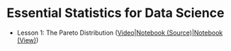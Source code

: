 # Essential Statistics for Data Science

- Lesson 1: The Pareto Distribution ([Video](https://www.dropbox.com/s/kxhdtlxb0g7lqot/01-the-pareto-distribution.mp4?dl=0)|[Notebook (Source)](./ParetoDistribution)|[Notebook (View)](./ParetoDistribution/html/Essential%20Statistics%20For%20Data%20Science%20-%20The%20Pareto%20Distribution.html))
